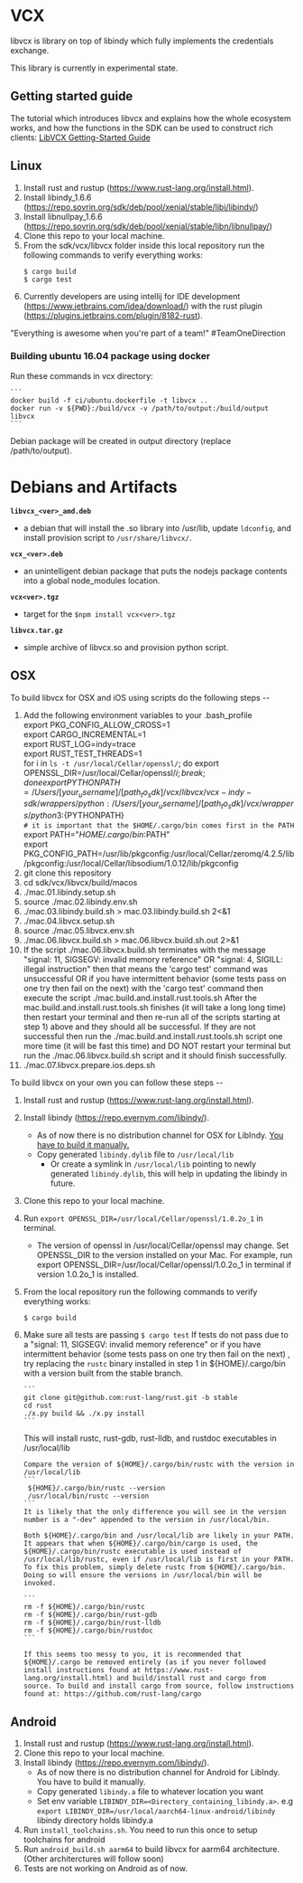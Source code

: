 # VCX

libvcx is library on top of libindy which fully implements the credentials exchange.

This library is currently in experimental state.

## Getting started guide
The tutorial which introduces libvcx and explains how the whole ecosystem works, and how the functions in the SDK can be used to construct rich clients: [LibVCX Getting-Started Guide](docs/getting-started/getting-started.md)

## Linux
1) Install rust and rustup (https://www.rust-lang.org/install.html).
2) Install libindy_1.6.6 (https://repo.sovrin.org/sdk/deb/pool/xenial/stable/libi/libindy/)
2) Install libnullpay_1.6.6 (https://repo.sovrin.org/sdk/deb/pool/xenial/stable/libn/libnullpay/)
3) Clone this repo to your local machine.
4) From the sdk/vcx/libvcx folder inside this local repository run the following commands to verify everything works:
    ```
    $ cargo build
    $ cargo test
    ```
5) Currently developers are using intellij for IDE development (https://www.jetbrains.com/idea/download/) with the rust plugin (https://plugins.jetbrains.com/plugin/8182-rust).

"Everything is awesome when you're part of a team!" #TeamOneDirection

### Building ubuntu 16.04 package using docker
Run these commands in vcx directory:

    ```
    docker build -f ci/ubuntu.dockerfile -t libvcx ..
    docker run -v ${PWD}:/build/vcx -v /path/to/output:/build/output libvcx
    ```
Debian package will be created in output directory (replace /path/to/output).

# Debians and Artifacts

**`libvcx_<ver>_amd.deb`**
- a debian that will install the .so library into /usr/lib, update `ldconfig`, and install provision script to `/usr/share/libvcx/`.

**`vcx_<ver>.deb`**
- an unintelligent debian package that puts the nodejs package contents into a global node_modules location.

**`vcx<ver>.tgz`**
- target for the `$npm install vcx<ver>.tgz`

**`libvcx.tar.gz`**
- simple archive of libvcx.so and provision python script.

## OSX

To build libvcx for OSX and iOS using scripts do the following steps --
1) Add the following environment variables to your .bash_profile  
export PKG_CONFIG_ALLOW_CROSS=1  
export CARGO_INCREMENTAL=1  
export RUST_LOG=indy=trace  
export RUST_TEST_THREADS=1  
for i in `ls -t /usr/local/Cellar/openssl/`; do export OPENSSL_DIR=/usr/local/Cellar/openssl/$i; break; done  
export PYTHONPATH=/Users/[your_username]/[path_to_sdk]/vcx/libvcx/vcx-indy-sdk/wrappers/python:/Users/[your_username]/[path_to_sdk]/vcx/wrappers/python3:${PYTHONPATH}  
`# it is important that the $HOME/.cargo/bin comes first in the PATH`  
export PATH="$HOME/.cargo/bin:$PATH"  
export PKG_CONFIG_PATH=/usr/lib/pkgconfig:/usr/local/Cellar/zeromq/4.2.5/lib/pkgconfig:/usr/local/Cellar/libsodium/1.0.12/lib/pkgconfig  
2) git clone this repository
3) cd sdk/vcx/libvcx/build/macos
4) ./mac.01.libindy.setup.sh
5) source ./mac.02.libindy.env.sh
6) ./mac.03.libindy.build.sh > mac.03.libindy.build.sh 2<&1
7) ./mac.04.libvcx.setup.sh
8) source ./mac.05.libvcx.env.sh
9) ./mac.06.libvcx.build.sh > mac.06.libvcx.build.sh.out 2>&1
10) If the script ./mac.06.libvcx.build.sh terminates with the message
"signal: 11, SIGSEGV: invalid memory reference" OR "signal: 4, SIGILL: illegal instruction"
then that means the 'cargo test' command was unsuccessful OR if you have intermittent
behavior (some tests pass on one try then fail on the next) with the
'cargo test' command then execute the script ./mac.build.and.install.rust.tools.sh
After the mac.build.and.install.rust.tools.sh finishes (it will take a long long time)
then restart your terminal and then re-run all of the scripts starting at step 1)
above and they should all be successful. If they are not successful then run the
./mac.build.and.install.rust.tools.sh script one more time (it will be fast this time)
and DO NOT restart your terminal but run the ./mac.06.libvcx.build.sh script and
it should finish successfully.
11) ./mac.07.libvcx.prepare.ios.deps.sh


To build libvcx on your own you can follow these steps --
1) Install rust and rustup (https://www.rust-lang.org/install.html).
2) Install libindy (https://repo.evernym.com/libindy/).
    - As of now there is no distribution channel for OSX for LibIndy. [You have to build it manually.](https://github.com/hyperledger/indy-sdk/blob/master/doc/mac-build.md) 
    - Copy generated `libindy.dylib` file to `/usr/local/lib`
        - Or create a symlink in `/usr/local/lib` pointing to newly generated `libindy.dylib`, this will help in updating the libindy in future.
3) Clone this repo to your local machine.
4) Run `export OPENSSL_DIR=/usr/local/Cellar/openssl/1.0.2o_1` in terminal.
    - The version of openssl in /usr/local/Cellar/openssl may change. Set OPENSSL_DIR to the version installed on your Mac. 
    For example, run export OPENSSL_DIR=/usr/local/Cellar/openssl/1.0.2o_1 in terminal if version 1.0.2o_1 is installed.
5) From the local repository run the following commands to verify everything works:
    ```
    $ cargo build
    ```
6) Make sure all tests are passing
       ```
       $ cargo test
       ```
       If tests do not pass due to a "signal: 11, SIGSEGV: invalid memory reference" or if you have intermittent behavior (some tests pass on one try then fail on the next) , try replacing the `rustc` binary installed in step 1 in ${HOME}/.cargo/bin with a version built from the stable branch.
   
       ```
       git clone git@github.com:rust-lang/rust.git -b stable
       cd rust
       ./x.py build && ./x.py install
       ```
   
      This will install rustc, rust-gdb, rust-lldb, and rustdoc executables in /usr/local/lib
   
       Compare the version of ${HOME}/.cargo/bin/rustc with the version in /usr/local/lib
       ```
        ${HOME}/.cargo/bin/rustc --version
        /usr/local/bin/rustc --version
       ```
       It is likely that the only difference you will see in the version number is a "-dev" appended to the version in /usr/local/bin.
   
       Both ${HOME}/.cargo/bin and /usr/local/lib are likely in your PATH. It appears that when ${HOME}/.cargo/bin/cargo is used, the ${HOME}/.cargo/bin/rustc executable is used instead of /usr/local/lib/rustc, even if /usr/local/lib is first in your PATH. To fix this problem, simply delete rustc from ${HOME}/.cargo/bin. Doing so will ensure the versions in /usr/local/bin will be invoked.
   
       ```
       rm -f ${HOME}/.cargo/bin/rustc
       rm -f ${HOME}/.cargo/bin/rust-gdb
       rm -f ${HOME}/.cargo/bin/rust-lldb
       rm -f ${HOME}/.cargo/bin/rustdoc
       ```
       
       If this seems too messy to you, it is recommended that ${HOME}/.cargo be removed entirely (as if you never followed install instructions found at https://www.rust-lang.org/install.html) and build/install rust and cargo from source. To build and install cargo from source, follow instructions found at: https://github.com/rust-lang/cargo

## Android
1) Install rust and rustup (https://www.rust-lang.org/install.html).
2) Clone this repo to your local machine.
3) Install libindy (https://repo.evernym.com/libindy/).
    - As of now there is no distribution channel for Android for LibIndy. You have to build it manually.
    - Copy generated `libindy.a` file to whatever location you want
    - Set env variable `LIBINDY_DIR=<Directory_containing_libindy.a>`. e.g `export LIBINDY_DIR=/usr/local/aarch64-linux-android/libindy` libindy directory holds libindy.a
4) Run `install_toolchains.sh`. You need to run this once to setup toolchains for android
5) Run `android_build.sh aarm64` to build libvcx for aarm64 architecture.(Other architerctures will follow soon)
6) Tests are not working on Android as of now.



